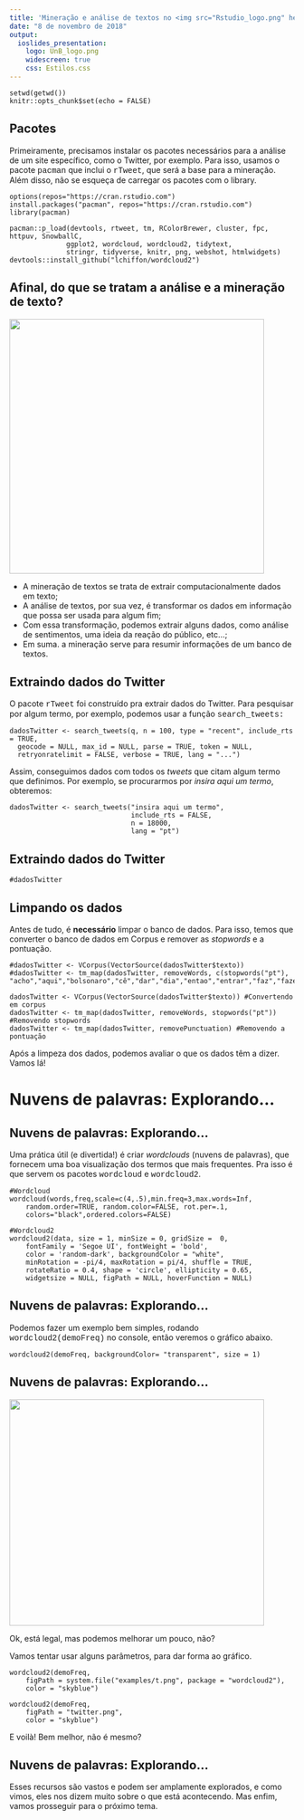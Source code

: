 ```yaml
---
title: 'Mineração e análise de textos no <img src="Rstudio_logo.png" height=90/>'
date: "8 de novembro de 2018"
output:
  ioslides_presentation:
    logo: UnB_logo.png
    widescreen: true
    css: Estilos.css
---
```


```{r, include = FALSE}
setwd(getwd())
knitr::opts_chunk$set(echo = FALSE)
```

## Pacotes
Primeiramente, precisamos instalar os pacotes necessários para a análise de um site específico, como o Twitter, por exemplo. Para isso, usamos o pacote <span style = "font-family:Courier New">pacman</span> que inclui o <span style = "font-family:Courier New">rTweet</span>, que será a base para a mineração. Além disso, não se esqueça de carregar os pacotes com o library.

```{r, eval = TRUE}
options(repos="https://cran.rstudio.com")
install.packages("pacman", repos="https://cran.rstudio.com")
library(pacman)

pacman::p_load(devtools, rtweet, tm, RColorBrewer, cluster, fpc, httpuv, SnowballC,
              ggplot2, wordcloud, wordcloud2, tidytext,
              stringr, tidyverse, knitr, png, webshot, htmlwidgets)
devtools::install_github("lchiffon/wordcloud2")
```

## Afinal, do que se tratam a análise e a mineração de texto?

<div class="columns-2">
  <!-- ![big_data_wordcloud](big_data_wordcloud.png) -->
  <img src="big_data_wordcloud.png" height=450 width=450/ >

  - A mineração de textos se trata de extrair computacionalmente dados em texto;
  - A análise de textos, por sua vez, é transformar os dados em informação que possa ser usada para algum fim;
  - Com essa transformação, podemos extrair alguns dados, como análise de sentimentos, uma ideia da reação do público, etc...;
  - Em suma. a mineração serve para resumir informações de um banco de textos.
</div>

## Extraindo dados do Twitter
O pacote <span style = "font-family:Courier New">rTweet</span> foi construído pra extrair dados do Twitter. Para pesquisar por algum termo, por exemplo, podemos usar a função <span style = "font-family:Courier New">search_tweets:</span>
```{r, echo = TRUE, eval=FALSE}
dadosTwitter <- search_tweets(q, n = 100, type = "recent", include_rts = TRUE,
  geocode = NULL, max_id = NULL, parse = TRUE, token = NULL,
  retryonratelimit = FALSE, verbose = TRUE, lang = "...")
```
Assim, conseguimos dados com todos os *tweets* que citam algum termo que definimos. Por exemplo, se procurarmos por *insira aqui um termo*, obteremos:

```{r, echo = TRUE, eval = FALSE}
dadosTwitter <- search_tweets("insira aqui um termo",
                              include_rts = FALSE,
                              n = 18000,
                              lang = "pt")
```

## Extraindo dados do Twitter
```{r, echo = FALSE, eval = TRUE}
#dadosTwitter
```
## Limpando os dados
Antes de tudo, é **necessário** limpar o banco de dados. Para isso, temos que converter o banco de dados em Corpus e remover as *stopwords* e a pontuação.

```{r, echo = FALSE}
#dadosTwitter <- VCorpus(VectorSource(dadosTwitter$texto))
#dadosTwitter <- tm_map(dadosTwitter, removeWords, c(stopwords("pt"), "acho","aqui","bolsonaro","cê","dar","dia","entao","entrar","faz","fazer","fica","ficar","gente","indo","mim","nada","nao","nessa","pois","porque","pra","pro","quer","queria","quero","quis","sair","sao","sei","ser","sim","tá","tava","ter","tô","toda","tudo","vai","vcs","vem","ver","voce","vou"))
```
```{r, echo = TRUE, eval = FALSE}
dadosTwitter <- VCorpus(VectorSource(dadosTwitter$texto)) #Convertendo em corpus
dadosTwitter <- tm_map(dadosTwitter, removeWords, stopwords("pt")) #Removendo stopwords
dadosTwitter <- tm_map(dadosTwitter, removePunctuation) #Removendo a pontuação
```
Após a limpeza dos dados, podemos avaliar o que os dados têm a dizer. Vamos lá!

# Nuvens de palavras: Explorando...
## Nuvens de palavras: Explorando...
Uma prática útil (e divertida!) é criar *wordclouds* (nuvens de palavras), que fornecem uma boa visualização dos termos que mais frequentes. Pra isso é que servem os pacotes <span style = "font-family:Courier New">wordcloud</span> e <span style = "font-family:Courier New">wordcloud2</span>.
```{r, eval = FALSE, echo = TRUE}
#Wordcloud
wordcloud(words,freq,scale=c(4,.5),min.freq=3,max.words=Inf,
	random.order=TRUE, random.color=FALSE, rot.per=.1,
	colors="black",ordered.colors=FALSE)

#Wordcloud2
wordcloud2(data, size = 1, minSize = 0, gridSize =  0,
    fontFamily = 'Segoe UI', fontWeight = 'bold',
    color = 'random-dark', backgroundColor = "white",
    minRotation = -pi/4, maxRotation = pi/4, shuffle = TRUE,
    rotateRatio = 0.4, shape = 'circle', ellipticity = 0.65,
    widgetsize = NULL, figPath = NULL, hoverFunction = NULL)

```


## Nuvens de palavras: Explorando...

Podemos fazer um exemplo bem simples, rodando <span style = "font-family:Courier New">wordcloud2(demoFreq)</span> no console, então veremos o gráfico abaixo.
<span style = "position:center">
```{r, echo = FALSE, eval = TRUE}
wordcloud2(demoFreq, backgroundColor= "transparent", size = 1)
```
</span>

## Nuvens de palavras: Explorando...
<div class="columns-2">
  <!-- ![wordcloudtwitterexample](wordcloudtwitterexample.png) -->
  <img src="wordcloudtwitterexample.png" height=400 width=450/ >
  
  
Ok, está legal, mas podemos melhorar um pouco, não?

Vamos tentar usar alguns parâmetros, para dar forma ao gráfico.
```{r, echo = FALSE, eval = FALSE}
wordcloud2(demoFreq,
    figPath = system.file("examples/t.png", package = "wordcloud2"),
    color = "skyblue")
```

```{r, echo = TRUE, eval = FALSE}
wordcloud2(demoFreq,
    figPath = "twitter.png",
    color = "skyblue")
```
E voilà! Bem melhor, não é mesmo?
</div>

## Nuvens de palavras: Explorando...

Esses recursos são vastos e podem ser amplamente explorados, e como vimos, eles nos dizem muito sobre o que está acontecendo. Mas enfim, vamos prosseguir para o próximo tema.
